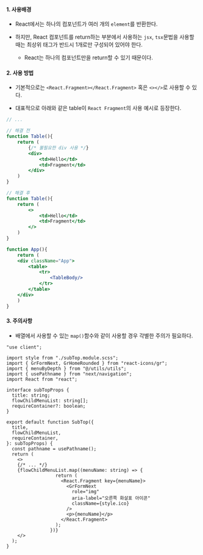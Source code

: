 
#### 1. 사용배경

- React에서는 하나의 컴포넌트가 여러 개의 `element`를 반환한다. 

- 하지만, React 컴포넌트를 return하는 부분에서 사용하는 `jsx`, `tsx`문법을 사용할 때는 최상위 태그가 반드시 1개로만 구성되어 있어야 한다.
	- React는 하나의 컴포넌트만을 return할 수 있기 때문이다.


#### 2. 사용 방법

- 기본적으로는 `<React.Fragment></React.Fragment>` 혹은 `<></>`로 사용할 수 있다.

- 대표적으로 아래와 같은 table이 `React Fragment`의 사용 예시로 등장한다.
```jsx
// ...

// 해결 전
function Table(){
	return (
		{/* 불필요한 div 사용 */}
		<div>
			<td>Hello</td>
			<td>Fragment</td>
		</div>
	)
}

// 해결 후
function Table(){
	return (
		<>
			<td>Hello</td>
			<td>Fragment</td>
		</>
	)
}

function App(){
	return (
	<div className="App">
		<table>
			<tr>
				<TableBody/>
			</tr>
		</table>
	</div>
	)
}
```


#### 3. 주의사항

- 배열에서 사용할 수 있는 `map()`함수와 같이 사용할 경우 각별한 주의가 필요하다.
```tsx
"use client";

import style from "./subTop.module.scss";
import { GrFormNext, GrHomeRounded } from "react-icons/gr";
import { menuByDepth } from "@/utils/utils";
import { usePathname } from "next/navigation";
import React from "react";

interface subTopProps {
  title: string;
  flowChildMenuList: string[];
  requireContainer?: boolean;
}

export default function SubTop({
  title,
  flowChildMenuList,
  requireContainer,
}: subTopProps) {
  const pathname = usePathname();
  return (
    <>
    {/* ... */}
    {flowChildMenuList.map((menuName: string) => {
                  return (
                    <React.Fragment key={menuName}>
                      <GrFormNext
                        role="img"
                        aria-label="오른쪽 화살표 아이콘"
                        className={style.ico}
                      />
                      <p>{menuName}</p>
                    </React.Fragment>
                  );
                })}
    </>
  );
}

```